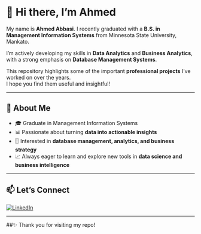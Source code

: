 # 👋 Hi there, I’m Ahmed  

My name is **Ahmed Abbasi**. I recently graduated with a **B.S. in Management Information Systems** from Minnesota State University, Mankato.  

I’m actively developing my skills in **Data Analytics** and **Business Analytics**, with a strong emphasis on **Database Management Systems**.  

This repository highlights some of the important **professional projects** I’ve worked on over the years.  
I hope you find them useful and insightful!  

---

## 🚀 About Me  
- 🎓 Graduate in Management Information Systems  
- 📊 Passionate about turning **data into actionable insights**  
- 🗄️ Interested in **database management, analytics, and business strategy**  
- 📈 Always eager to learn and explore new tools in **data science and business intelligence**  

---

## 📫 Let’s Connect  
[![LinkedIn](https://img.shields.io/badge/LinkedIn-Connect-blue?style=for-the-badge&logo=linkedin)](https://www.linkedin.com/in/ahmed-ali-abbasi-743b3125a/)

---
##✨ Thank you for visiting my repo!
